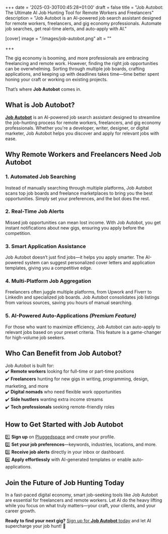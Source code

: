 +++
date = '2025-03-30T00:45:28+01:00'
draft = false
title = "Job Autobot: The Ultimate AI Job Hunting Tool for Remote Workers and Freelancers"
description = "Job Autobot is an AI-powered job search assistant designed for remote workers, freelancers, and gig economy professionals. Automate job searches, get real-time alerts, and auto-apply with AI."

[cover]
image = "/images/job-autobot.png"
alt = "<alt text>"



+++

The gig economy is booming, and more professionals are embracing freelancing and remote work. However, finding the right job opportunities can be overwhelming. Sorting through multiple job boards, crafting applications, and keeping up with deadlines takes time—time better spent honing your craft or working on existing projects.  

That’s where **Job Autobot** comes in.  

## **What is Job Autobot?**  
[**Job Autobot**](https://pluggedspace.org/page/jobfinder) is an AI-powered job search assistant designed to streamline the job-hunting process for remote workers, freelancers, and gig economy professionals. Whether you're a developer, writer, designer, or digital marketer, Job Autobot helps you discover and apply for relevant jobs with ease.  

## **Why Remote Workers and Freelancers Need Job Autobot**  

### **1. Automated Job Searching**  
Instead of manually searching through multiple platforms, Job Autobot scans top job boards and freelance marketplaces to bring you the best opportunities. Simply set your preferences, and the bot does the rest.  

### **2. Real-Time Job Alerts**  
Missed job opportunities can mean lost income. With Job Autobot, you get instant notifications about new gigs, ensuring you apply before the competition.  

### **3. Smart Application Assistance**  
Job Autobot doesn’t just find jobs—it helps you apply smarter. The AI-powered system can suggest personalized cover letters and application templates, giving you a competitive edge.  

### **4. Multi-Platform Job Aggregation**  
Freelancers often juggle multiple platforms, from Upwork and Fiverr to LinkedIn and specialized job boards. Job Autobot consolidates job listings from various sources, saving you hours of manual searching.  

### **5. AI-Powered Auto-Applications** *(Premium Feature)*  
For those who want to maximize efficiency, Job Autobot can auto-apply to relevant jobs based on your preset criteria. This feature is a game-changer for high-volume job seekers.  

## **Who Can Benefit from Job Autobot?**  
Job Autobot is built for:  
✔️ **Remote workers** looking for full-time or part-time positions  
✔️ **Freelancers** hunting for new gigs in writing, programming, design, marketing, and more  
✔️ **Digital nomads** who need flexible work opportunities  
✔️ **Side hustlers** wanting extra income streams  
✔️ **Tech professionals** seeking remote-friendly roles  

## **How to Get Started with Job Autobot**  
1️⃣ **Sign up** on [Pluggedspace](https://pluggedspace.org/page/jobfinder) and create your profile.  
2️⃣ **Set your job preferences**—keywords, industries, locations, and more.  
3️⃣ **Receive job alerts** directly in your inbox or dashboard.  
4️⃣ **Apply effortlessly** with AI-generated templates or enable auto-applications.  

## **Join the Future of Job Hunting Today**  
In a fast-paced digital economy, smart job-seeking tools like Job Autobot are essential for freelancers and remote workers. Let AI do the heavy lifting while you focus on what truly matters—your craft, your clients, and your career growth.  

**Ready to find your next gig?** [Sign up for **Job Autobot** today](https://pluggedspace.org/page/jobfinder) and let AI supercharge your job hunt! 🚀  
